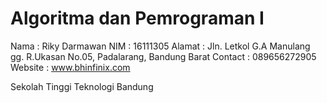# Algoritma dan Pemrograman I

Nama : Riky Darmawan
NIM : 16111305
Alamat : Jln. Letkol G.A Manulang gg. R.Ukasan No.05, Padalarang, Bandung Barat
Contact : 089656272905
Website : www.bhinfinix.com

Sekolah Tinggi Teknologi Bandung

